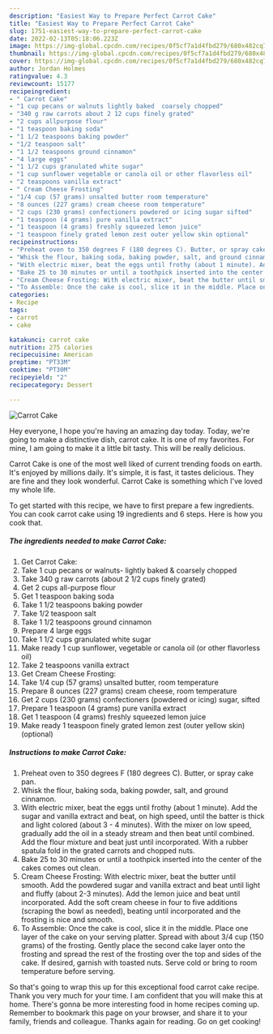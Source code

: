 ```yaml
---
description: "Easiest Way to Prepare Perfect Carrot Cake"
title: "Easiest Way to Prepare Perfect Carrot Cake"
slug: 1751-easiest-way-to-prepare-perfect-carrot-cake
date: 2022-02-13T05:18:06.223Z
image: https://img-global.cpcdn.com/recipes/0f5cf7a1d4fbd279/680x482cq70/carrot-cake-recipe-main-photo.jpg
thumbnail: https://img-global.cpcdn.com/recipes/0f5cf7a1d4fbd279/680x482cq70/carrot-cake-recipe-main-photo.jpg
cover: https://img-global.cpcdn.com/recipes/0f5cf7a1d4fbd279/680x482cq70/carrot-cake-recipe-main-photo.jpg
author: Jordan Holmes
ratingvalue: 4.3
reviewcount: 15177
recipeingredient:
- " Carrot Cake"
- "1 cup pecans or walnuts lightly baked  coarsely chopped"
- "340 g raw carrots about 2 12 cups finely grated"
- "2 cups allpurpose flour"
- "1 teaspoon baking soda"
- "1 1/2 teaspoons baking powder"
- "1/2 teaspoon salt"
- "1 1/2 teaspoons ground cinnamon"
- "4 large eggs"
- "1 1/2 cups granulated white sugar"
- "1 cup sunflower vegetable or canola oil or other flavorless oil"
- "2 teaspoons vanilla extract"
- " Cream Cheese Frosting"
- "1/4 cup (57 grams) unsalted butter room temperature"
- "8 ounces (227 grams) cream cheese room temperature"
- "2 cups (230 grams) confectioners powdered or icing sugar sifted"
- "1 teaspoon (4 grams) pure vanilla extract"
- "1 teaspoon (4 grams) freshly squeezed lemon juice"
- "1 teaspoon finely grated lemon zest outer yellow skin optional"
recipeinstructions:
- "Preheat oven to 350 degrees F (180 degrees C). Butter, or spray cake pan."
- "Whisk the flour, baking soda, baking powder, salt, and ground cinnamon."
- "With electric mixer, beat the eggs until frothy (about 1 minute). Add the sugar and vanilla extract and beat, on high speed, until the batter is thick and light colored (about 3 - 4 minutes). With the mixer on low speed, gradually add the oil in a steady stream and then beat until combined. Add the flour mixture and beat just until incorporated. With a rubber spatula fold in the grated carrots and chopped nuts."
- "Bake 25 to 30 minutes or until a toothpick inserted into the center of the cakes comes out clean."
- "Cream Cheese Frosting: With electric mixer, beat the butter until smooth. Add the powdered sugar and vanilla extract and beat until light and fluffy (about 2-3 minutes). Add the lemon juice and beat until incorporated. Add the soft cream cheese in four to five additions (scraping the bowl as needed), beating until incorporated and the frosting is nice and smooth."
- "To Assemble: Once the cake is cool, slice it in the middle. Place one layer of the cake on your serving platter. Spread with about 3/4 cup (150 grams) of the frosting. Gently place the second cake layer onto the frosting and spread the rest of the frosting over the top and sides of the cake. If desired, garnish with toasted nuts. Serve cold or bring to room temperature before serving."
categories:
- Recipe
tags:
- carrot
- cake

katakunci: carrot cake 
nutrition: 275 calories
recipecuisine: American
preptime: "PT33M"
cooktime: "PT30M"
recipeyield: "2"
recipecategory: Dessert

---
```



![Carrot Cake](https://img-global.cpcdn.com/recipes/0f5cf7a1d4fbd279/680x482cq70/carrot-cake-recipe-main-photo.jpg)

Hey everyone, I hope you're having an amazing day today. Today, we're going to make a distinctive dish, carrot cake. It is one of my favorites. For mine, I am going to make it a little bit tasty. This will be really delicious.

Carrot Cake is one of the most well liked of current trending foods on earth. It's enjoyed by millions daily. It's simple, it is fast, it tastes delicious. They are fine and they look wonderful. Carrot Cake is something which I've loved my whole life.




To get started with this recipe, we have to first prepare a few ingredients. You can cook carrot cake using 19 ingredients and 6 steps. Here is how you cook that.

<!--inarticleads1-->

##### The ingredients needed to make Carrot Cake:

1. Get  Carrot Cake:
1. Take 1 cup pecans or walnuts- lightly baked &amp; coarsely chopped
1. Take 340 g raw carrots (about 2 1/2 cups finely grated)
1. Get 2 cups all-purpose flour
1. Get 1 teaspoon baking soda
1. Take 1 1/2 teaspoons baking powder
1. Take 1/2 teaspoon salt
1. Take 1 1/2 teaspoons ground cinnamon
1. Prepare 4 large eggs
1. Take 1 1/2 cups granulated white sugar
1. Make ready 1 cup sunflower, vegetable or canola oil (or other flavorless oil)
1. Take 2 teaspoons vanilla extract
1. Get  Cream Cheese Frosting:
1. Take 1/4 cup (57 grams) unsalted butter, room temperature
1. Prepare 8 ounces (227 grams) cream cheese, room temperature
1. Get 2 cups (230 grams) confectioners (powdered or icing) sugar, sifted
1. Prepare 1 teaspoon (4 grams) pure vanilla extract
1. Get 1 teaspoon (4 grams) freshly squeezed lemon juice
1. Make ready 1 teaspoon finely grated lemon zest (outer yellow skin) (optional)




<!--inarticleads2-->

##### Instructions to make Carrot Cake:

1. Preheat oven to 350 degrees F (180 degrees C). Butter, or spray cake pan.
1. Whisk the flour, baking soda, baking powder, salt, and ground cinnamon.
1. With electric mixer, beat the eggs until frothy (about 1 minute). Add the sugar and vanilla extract and beat, on high speed, until the batter is thick and light colored (about 3 - 4 minutes). With the mixer on low speed, gradually add the oil in a steady stream and then beat until combined. Add the flour mixture and beat just until incorporated. With a rubber spatula fold in the grated carrots and chopped nuts.
1. Bake 25 to 30 minutes or until a toothpick inserted into the center of the cakes comes out clean.
1. Cream Cheese Frosting: With electric mixer, beat the butter until smooth. Add the powdered sugar and vanilla extract and beat until light and fluffy (about 2-3 minutes). Add the lemon juice and beat until incorporated. Add the soft cream cheese in four to five additions (scraping the bowl as needed), beating until incorporated and the frosting is nice and smooth.
1. To Assemble: Once the cake is cool, slice it in the middle. Place one layer of the cake on your serving platter. Spread with about 3/4 cup (150 grams) of the frosting. Gently place the second cake layer onto the frosting and spread the rest of the frosting over the top and sides of the cake. If desired, garnish with toasted nuts. Serve cold or bring to room temperature before serving.




So that's going to wrap this up for this exceptional food carrot cake recipe. Thank you very much for your time. I am confident that you will make this at home. There's gonna be more interesting food in home recipes coming up. Remember to bookmark this page on your browser, and share it to your family, friends and colleague. Thanks again for reading. Go on get cooking!
